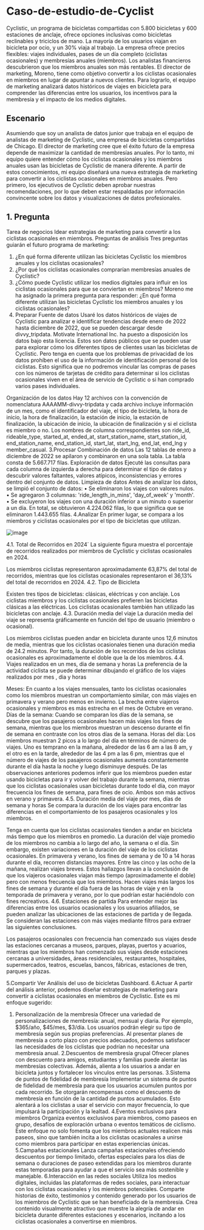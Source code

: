 # Caso-de-estudio-de-Cyclist
Cyclistic, un programa de bicicletas compartidas con 5.800 bicicletas y 600 estaciones de anclaje, ofrece opciones inclusivas como bicicletas reclinables y triciclos de mano. La mayoría de los usuarios viajan en bicicleta por ocio, y un 30% viaja al trabajo. La empresa ofrece precios flexibles: viajes individuales, pases de un día completo (ciclistas ocasionales) y membresías anuales (miembros).
Los analistas financieros descubrieron que los miembros anuales son más rentables. El director de marketing, Moreno, tiene como objetivo convertir a los ciclistas ocasionales en miembros en lugar de apuntar a nuevos clientes. Para lograrlo, el equipo de marketing analizará datos históricos de viajes en bicicleta para comprender las diferencias entre los usuarios, los incentivos para la membresía y el impacto de los medios digitales.
## Escenario
Asumiendo que soy un analista de datos junior que trabaja en el equipo de analistas de marketing de Cyclistic, una empresa de bicicletas compartidas de Chicago. El director de marketing cree que el éxito futuro de la empresa depende de maximizar la cantidad de membresías anuales. Por lo tanto, mi equipo quiere entender cómo los ciclistas ocasionales y los miembros anuales usan las bicicletas de Cyclistic de manera diferente. A partir de estos conocimientos, mi equipo diseñará una nueva estrategia de marketing para convertir a los ciclistas ocasionales en miembros anuales. Pero primero, los ejecutivos de Cyclistic deben aprobar nuestras recomendaciones, por lo que deben estar respaldadas por información convincente sobre los datos y visualizaciones de datos profesionales.
## 1. Pregunta
Tarea de negocios
Idear estrategias de marketing para convertir a los ciclistas ocasionales en miembros.
Preguntas de análisis
Tres preguntas guiarán el futuro programa de marketing:
1.	¿En qué forma diferente utilizan las bicicletas Cyclistic los miembros anuales y los ciclistas ocasionales?
2.	¿Por qué los ciclistas ocasionales comprarían membresías anuales de Cyclistic?
3.	¿Cómo puede Cyclistic utilizar los medios digitales para influir en los ciclistas ocasionales para que se conviertan en miembros?
Moreno me ha asignado la primera pregunta para responder: ¿En qué forma diferente utilizan las bicicletas Cyclistic los miembros anuales y los ciclistas ocasionales?
2. Preparar
Fuente de datos
Usaré los datos históricos de viajes de Cyclistic para analizar e identificar tendencias desde enero de 2022 hasta diciembre de 2022, que se pueden descargar desde divvy_tripdata. Motivate International Inc. ha puesto a disposición los datos bajo esta licencia.
Estos son datos públicos que se pueden usar para explorar cómo los diferentes tipos de clientes usan las bicicletas de Cyclistic. Pero tenga en cuenta que los problemas de privacidad de los datos prohíben el uso de la información de identificación personal de los ciclistas. Esto significa que no podremos vincular las compras de pases con los números de tarjetas de crédito para determinar si los ciclistas ocasionales viven en el área de servicio de Cyclistic o si han comprado varios pases individuales.

Organización de los datos
Hay 12 archivos con la convención de nomenclatura AAAAMM-divvy-tripdata y cada archivo incluye información de un mes, como el identificador del viaje, el tipo de bicicleta, la hora de inicio, la hora de finalización, la estación de inicio, la estación de finalización, la ubicación de inicio, la ubicación de finalización y si el ciclista es miembro o no. Los nombres de columna correspondientes son ride_id, rideable_type, started_at, ended_at, start_station_name, start_station_id, end_station_name, end_station_id, start_lat, start_lng, end_lat, end_lng y member_casual.
3.Procesar 
Combinación de datos
Las 12 tablas de enero a diciembre de 2022 se apilaron y combinaron en una sola tabla. La tabla consta de 5.667.717 filas.
Exploración de datos
Ejecuté las consultas para cada columna de izquierda a derecha para determinar el tipo de datos y descubrir valores faltantes, valores atípicos, inconsistencias y errores dentro del conjunto de datos.
Limpieza de datos
Antes de analizar los datos, se limpió el conjunto de datos:
•	Se eliminaron los viajes con valores nulos.
•	Se agregaron 3 columnas: 'ride_length_in_mins', 'day_of_week' y 'month'.
•	Se excluyeron los viajes con una duración inferior a un minuto o superior a un día.
En total, se obtuvieron 4.224.062 filas, lo que significa que se eliminaron 1.443.655 filas.
4.Analizar
En primer lugar, se compara a los miembros y ciclistas ocasionales por el tipo de bicicletas que utilizan.

![image](https://github.com/user-attachments/assets/a60b8e56-c8f0-4d2d-a28a-9efa6117eed4)




4.1. Total de Recorridos en 2024´
La siguiente figura muestra el porcentaje de recorridos realizados por miembros de Cyclistic y ciclistas ocasionales en 2024.







Los miembros ciclistas representaron aproximadamente 63,87% del total de recorridos, mientras que los ciclistas ocasionales representaron el 36,13% del total de recorridos en 2024.
4.2. Tipo de Bicicleta









Existen tres tipos de bicicletas: clásicas, eléctricas y con anclaje.
Los ciclistas miembros y los ciclistas ocasionales prefieren las bicicletas clásicas a las eléctricas.
Los ciclistas ocasionales también han utilizado las bicicletas con anclaje.
4.3. Duración media del viaje
La duración media del viaje se representa gráficamente en función del tipo de usuario (miembro o ocasional).









Los miembros ciclistas pueden andar en bicicleta durante unos 12,6 minutos de media, mientras que los ciclistas ocasionales tienen una duración media de 24.2 minutos. Por tanto, la duración de los recorridos de los ciclistas ocasionales es aproximadamente el doble que la de los miembros.
4.4. Viajes realizados en un mes, dia de semana y horas 
La preferencia de la actividad ciclista se puede determinar dibujando el gráfico de los viajes realizados por mes , dia y horas 
 
 
 

Meses: En cuanto a los viajes mensuales, tanto los ciclistas ocasionales como los miembros muestran un comportamiento similar, con más viajes en primavera y verano pero menos en invierno. La brecha entre viajeros ocasionales y miembros es más estrecha en el mes de Octubre en verano.
Días de la semana: Cuando se comparan los días de la semana, se descubre que los pasajeros ocasionales hacen más viajes los fines de semana, mientras que los miembros muestran un descenso durante el fin de semana en contraste con los otros días de la semana.
Horas del día: Los miembros muestran 2 picos a lo largo del día en términos de número de viajes. Uno es temprano en la mañana, alrededor de las 6 am a las 8 am, y el otro es en la tarde, alrededor de las 4 pm a las 6 pm, mientras que el número de viajes de los pasajeros ocasionales aumenta constantemente durante el día hasta la noche y luego disminuye después.
De las observaciones anteriores podemos inferir que los miembros pueden estar usando bicicletas para ir y volver del trabajo durante la semana, mientras que los ciclistas ocasionales usan bicicletas durante todo el día, con mayor frecuencia los fines de semana, para fines de ocio. Ambos son más activos en verano y primavera.
4.5. Duración media del viaje por mes, días de semana y horas
Se compara la duración de los viajes para encontrar las diferencias en el comportamiento de los pasajeros ocasionales y los miembros.
 
 


 
Tenga en cuenta que los ciclistas ocasionales tienden a andar en bicicleta más tiempo que los miembros en promedio. La duración del viaje promedio de los miembros no cambia a lo largo del año, la semana o el día. Sin embargo, existen variaciones en la duración del viaje de los ciclistas ocasionales. En primavera y verano, los fines de semana y de 10 a 14 horas durante el día, recorren distancias mayores. Entre las cinco y las ocho de la mañana, realizan viajes breves.
Estos hallazgos llevan a la conclusión de que los viajeros ocasionales viajan más tiempo (aproximadamente el doble) pero con menos frecuencia que los miembros. Hacen viajes más largos los fines de semana y durante el día fuera de las horas de viaje y en la temporada de primavera y verano, por lo que podrían estar haciéndolo con fines recreativos.
4.6. Estaciones de partida
Para entender mejor las diferencias entre los usuarios ocasionales y los usuarios afiliados, se pueden analizar las ubicaciones de las estaciones de partida y de llegada. Se consideran las estaciones con más viajes mediante filtros para extraer las siguientes conclusiones.
 
Los pasajeros ocasionales con frecuencia han comenzado sus viajes desde las estaciones cercanas a museos, parques, playas, puertos y acuarios, mientras que los miembros han comenzado sus viajes desde estaciones cercanas a universidades, áreas residenciales, restaurantes, hospitales, supermercados, teatros, escuelas, bancos, fábricas, estaciones de tren, parques y plazas.



5.Compartir
Ver Análisis del uso de bicicletas Dashboard.
6.Actuar
A partir del análisis anterior, podemos diseñar estrategias de marketing para convertir a ciclistas ocasionales en miembros de Cyclistic. Este es mi enfoque sugerido:
1. Personalización de la membresía
Ofrecer una variedad de personalizaciones de membresía: anual, mensual y diaria. Por ejemplo, $365/año, $45/mes, $3/día. Los usuarios podrán elegir su tipo de membresía según sus propias preferencias. Al presentar planes de membresía a corto plazo con precios adecuados, podemos satisfacer las necesidades de los ciclistas que podrían no necesitar una membresía anual.
2.Descuentos de membresía grupal
Ofrecer planes con descuento para amigos, estudiantes y familias puede alentar las membresías colectivas. Además, alienta a los usuarios a andar en bicicleta juntos y fortalecer los vínculos entre las personas.
3.Sistema de puntos de fidelidad de membresía
Implementar un sistema de puntos de fidelidad de membresía para que los usuarios acumulen puntos por cada recorrido. Se otorgarán recompensas como el descuento de membresía en función de la cantidad de puntos acumulados. Esto alentará a los ciclistas a usar el servicio con mayor frecuencia, lo que impulsará la participación y la lealtad.
4.Eventos exclusivos para miembros
Organiza eventos exclusivos para miembros, como paseos en grupo, desafíos de exploración urbana o eventos temáticos de ciclismo. Este enfoque no solo fomenta que los miembros actuales realicen más paseos, sino que también incita a los ciclistas ocasionales a unirse como miembros para participar en estas experiencias únicas.
5.Campañas estacionales
Lanza campañas estacionales ofreciendo descuentos por tiempo limitado, ofertas especiales para los días de semana o duraciones de paseo extendidas para los miembros durante estas temporadas para ayudar a que el servicio sea más sostenible y manejable.
6.Interacción en las redes sociales
Utiliza los medios digitales, incluidas las plataformas de redes sociales, para interactuar con los ciclistas ocasionales y los miembros potenciales. Comparte historias de éxito, testimonios y contenido generado por los usuarios de los miembros de Cyclistic que se han beneficiado de la membresía. Crea contenido visualmente atractivo que muestre la alegría de andar en bicicleta durante diferentes estaciones y escenarios, incitando a los ciclistas ocasionales a convertirse en miembros.

